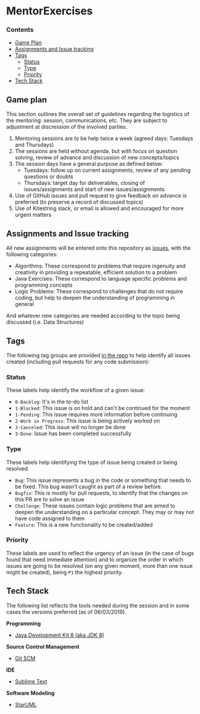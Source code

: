 # MentorExercises

### Contents

* [Game Plan](#game-plan)
* [Assignments and Issue tracking](#assignments-and-issue-tracking)
* [Tags](#tags)
  * [Status](#status)
  * [Type](#type)
  * [Priority](#priority)
* [Tech Stack](#tech-stack)

## Game plan

This section outlines the overall set of guidelines regarding the logistics of the mentoring: session, communications, etc. 
They are subject to adjustment at discression of the involved parties.

1. Mentoring sessions are to be help twice a week (agreed days: Tuesdays and Thursdays)
2. The sessions are held without agenda, but with focus on question solving, review of advance and discussion of new concepts/topics
3. The session days have a general purpose as defined below:
	* Tuesdays: follow up on current assignments, review of any pending questions or doubts
	* Thursdays: target day for deliverables, closing of issues/assignments and start of new issues/assignments
4. Use of GitHub issues and pull request to give feedback on advance is preferred (to preserve a record of discussed topics)
5. Use of Kitestring slack, or email is allowed and encouraged for more urgent matters

## Assignments and Issue tracking 

All new assignments will be entered onto this repository as [issues](https://github.com/CarterLankford/MentorExercises/issues), with the following categories:

* Algorithms: These correspond to problems that require ingenuity and creativity in providing a repeatable, efficient solution to a problem
* Java Exercises: These correspond to language specific problems and programming concepts
* Logic Problems: These correspond to challenges that do not require coding, but help to deepen the understanding of programming in general

And whatever new categories are needed according to the topic being discussed (i.e. Data Structures)

## Tags

The following tag groups are provided [in the repo](https://github.com/CarterLankford/MentorExercises/labels) to help identify all issues created (including pull requests for any code submission):

### Status

These labels help identify the workflow of a given issue:

* `0-Backlog`: It's in the to-do list
* `1-Blocked`: This issue is on hold and can't be continued for the moment
* `1-Pending`: This issue requires more information before continuing
* `2-Work in Progress`: This issue is being actively worked on
* `3-Canceled`: This issue will no longer be done
* `3-Done`: Issue has been completed successfully

### Type

These labels help identifying the type of issue being created or being resolved:

* `Bug`: This issue represents a bug in the code or something that needs to be fixed. This bug wasn't caught as part of a review before.
* `Bugfix`: This is mostly for pull requests, to identify that the changes on this PR are to solve an issue
* `Challenge`: These issues contain logic problems that are aimed to deepen the understanding on a particular concept. They may or may not have code assigned to them
* `Feature`: This is a new functionality to be created/added

### Priority

These labels are used to reflect the urgency of an issue (in the case of bugs found that need immediate attention) and to organize the order in which issues are going to be resolved (on any given moment, more than one issue might be created), being `P1` the highest priority.

## Tech Stack

The following list reflects the tools needed during the session and in some cases the versions preferred (as of 06/03/2019).

**Programming**

* [Java Development Kit 8 (aka JDK 8)](https://www.oracle.com/technetwork/java/javase/downloads/jdk8-downloads-2133151.html)

**Source Control Management**

* [Git SCM](https://git-scm.com/downloads)

**IDE**

* [Sublime Text](https://www.sublimetext.com/3)

**Software Modeling**

* [StarUML](http://staruml.io/)


